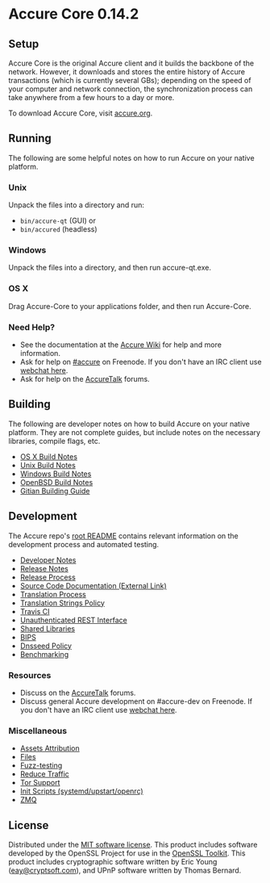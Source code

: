 Accure Core 0.14.2
=====================

Setup
---------------------
Accure Core is the original Accure client and it builds the backbone of the network. However, it downloads and stores the entire history of Accure transactions (which is currently several GBs); depending on the speed of your computer and network connection, the synchronization process can take anywhere from a few hours to a day or more.

To download Accure Core, visit [accure.org](https://accure.org).

Running
---------------------
The following are some helpful notes on how to run Accure on your native platform.

### Unix

Unpack the files into a directory and run:

- `bin/accure-qt` (GUI) or
- `bin/accured` (headless)

### Windows

Unpack the files into a directory, and then run accure-qt.exe.

### OS X

Drag Accure-Core to your applications folder, and then run Accure-Core.

### Need Help?

* See the documentation at the [Accure Wiki](https://accure.info/)
for help and more information.
* Ask for help on [#accure](http://webchat.freenode.net?channels=accure) on Freenode. If you don't have an IRC client use [webchat here](http://webchat.freenode.net?channels=accure).
* Ask for help on the [AccureTalk](https://accuretalk.io/) forums.

Building
---------------------
The following are developer notes on how to build Accure on your native platform. They are not complete guides, but include notes on the necessary libraries, compile flags, etc.

- [OS X Build Notes](build-osx.md)
- [Unix Build Notes](build-unix.md)
- [Windows Build Notes](build-windows.md)
- [OpenBSD Build Notes](build-openbsd.md)
- [Gitian Building Guide](gitian-building.md)

Development
---------------------
The Accure repo's [root README](/README.md) contains relevant information on the development process and automated testing.

- [Developer Notes](developer-notes.md)
- [Release Notes](release-notes.md)
- [Release Process](release-process.md)
- [Source Code Documentation (External Link)](https://dev.visucore.com/accure/doxygen/)
- [Translation Process](translation_process.md)
- [Translation Strings Policy](translation_strings_policy.md)
- [Travis CI](travis-ci.md)
- [Unauthenticated REST Interface](REST-interface.md)
- [Shared Libraries](shared-libraries.md)
- [BIPS](bips.md)
- [Dnsseed Policy](dnsseed-policy.md)
- [Benchmarking](benchmarking.md)

### Resources
* Discuss on the [AccureTalk](https://accuretalk.io/) forums.
* Discuss general Accure development on #accure-dev on Freenode. If you don't have an IRC client use [webchat here](http://webchat.freenode.net/?channels=accure-dev).

### Miscellaneous
- [Assets Attribution](assets-attribution.md)
- [Files](files.md)
- [Fuzz-testing](fuzzing.md)
- [Reduce Traffic](reduce-traffic.md)
- [Tor Support](tor.md)
- [Init Scripts (systemd/upstart/openrc)](init.md)
- [ZMQ](zmq.md)

License
---------------------
Distributed under the [MIT software license](/COPYING).
This product includes software developed by the OpenSSL Project for use in the [OpenSSL Toolkit](https://www.openssl.org/). This product includes
cryptographic software written by Eric Young ([eay@cryptsoft.com](mailto:eay@cryptsoft.com)), and UPnP software written by Thomas Bernard.
